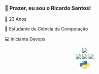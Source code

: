 ### 👤  Prazer, eu sou o Ricardo Santos! 

🎈  23 Anos

📕  Estudante de Ciência da Computação

💻  Iniciante Devops

<div align="center">
  <a href="https://github.com/ricardosantos99">
  <img height="180em" src="https://github-readme-stats.vercel.app/api?username=ricardosantos99&show_icons=true&theme=dark&include_all_commits=true&count_private=true"/>
</div>
 
 <div align="center"> 
  <a href="https://www.instagram.com/ricardosantoos99/" target="_blank"><img src="https://img.shields.io/badge/-Instagram-%23E4405F?style=for-the-badge&logo=instagram&logoColor=white" target="_blank"></a>
   <a href = "mailto:ricardosantos.410@hotmail.com"><img src="https://img.shields.io/badge/-Gmail-%23333?style=for-the-badge&logo=gmail&logoColor=white" target="_blank"></a>
  <a href = "https://www.facebook.com/ricardo.santos.3388" target="_blank"><img src="https://img.shields.io/badge/Facebook-1877F2?style=for-the-badge&logo=facebook&logoColor=white"></a>
 

 </div>
 

<div align="center">
  <img align="center" alt="Rafa-Python" height="30" width="40" src="https://raw.githubusercontent.com/devicons/devicon/master/icons/python/python-original.svg">
  </div>
